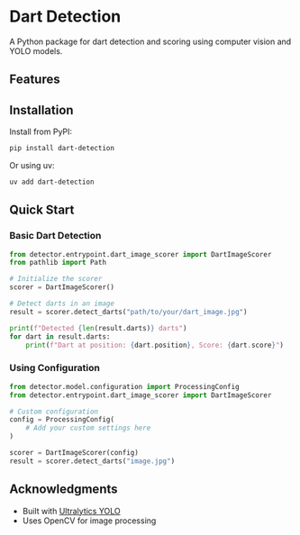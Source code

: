 # Dart Detection

A Python package for dart detection and scoring using computer vision and YOLO models.

## Features

## Installation

Install from PyPI:

```bash
pip install dart-detection
```

Or using uv:

```bash
uv add dart-detection
```

## Quick Start

### Basic Dart Detection

```python
from detector.entrypoint.dart_image_scorer import DartImageScorer
from pathlib import Path

# Initialize the scorer
scorer = DartImageScorer()

# Detect darts in an image
result = scorer.detect_darts("path/to/your/dart_image.jpg")

print(f"Detected {len(result.darts)} darts")
for dart in result.darts:
    print(f"Dart at position: {dart.position}, Score: {dart.score}")
```

### Using Configuration

```python
from detector.model.configuration import ProcessingConfig
from detector.entrypoint.dart_image_scorer import DartImageScorer

# Custom configuration
config = ProcessingConfig(
    # Add your custom settings here
)

scorer = DartImageScorer(config)
result = scorer.detect_darts("image.jpg")
```

## Acknowledgments

- Built with [Ultralytics YOLO](https://github.com/ultralytics/ultralytics)
- Uses OpenCV for image processing
